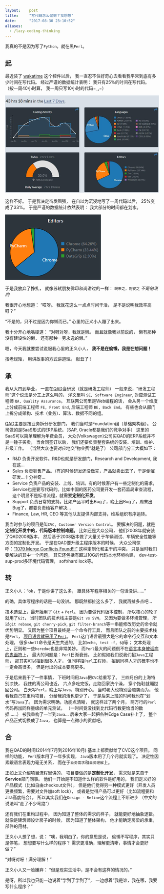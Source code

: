 ```yaml
---
layout:    post
title:     "写代码怎么偷懒？我想想"
date:      "2017-08-30 23:10:52"
aliases:
  - /lazy-coding-thinking
---
```


我真的不是因为写了`Python`，就在黑`Perl`。

<!--MORE-->

## 起

最近装了 [wakatime][wakatime] 这个控件以后，
我一直忍不住好奇心去看看我平常到底有多少时间在写代码。
经过严谨的数据统计表明：
我只有25%的时间在写代码。
（按一周40小时算，
我一周只写10小时的代码=\_,=）

![old-waka][old-waka]

这样不好。
于是我决定奋发图强，
在自以为沉浸地写了一周代码以后，
25%变成了33%。
于是严谨的数据统计依然表明：
我大部分的时间都在划水。

![new-waka][new-waka]

于是我放弃了挣扎，
就像苏轼朋友佛印和尚讲过的一样：
`既来之，则安之` _不是他说的_

我很开心地想道：
“哎呀。
我就花这么一点点时间干活，
是不是说明我效率高呀？”

“不是的，只不过是因为你懒而已。”
心里的正义小人蹦了出来。

我十分开心地嘴硬道：
“对呀对呀，我就是懒。
而且就像我以前说的，
懒有那种没有建设性的懒，
还有那种一劳永逸的懒。”

嗯，今天我就要尝试说服我心里的正义小人，
**我不是在偷懒，我是在想问题！**

按老规矩，
用讲故事的方式讲道理。
献丑了！


## 承

我从大四到毕业，
一直在[QAD][QAD]当研发（就是研发工程师）
一般来说，“研发工程师”这个说法是分工上这么叫的，
洋文里叫 `SE, Software Engineer`,
对应测试工程师 `QA, Quality Assurance`。
互联网公司里是Web编程的话，
会从另一个维度上分成前端工程师 `FE, Front End`,
后端工程师 `BE, Back End`。
有些也会从部门上拆分成架构、技术（业务）、算法、数据不同的组。

[QAD][QAD]主要是按业务拆分研发部门，
我们当时是Foundation组（基础架构组）。
公司做的是SaaS形式的ERP系统。（SAP, Oracle都是我们的竞争对手）
这里的SaaS可以简单理解为年费会员，
大众(Volkswagen)公司买QAD的ERP系统并不是一锤子买卖，
当合同签订以后，
我们还要负责整套系统的安装、培训、维护、升级工作。
（当然大众也要对应地交“物业费”就是了）
公司部门分工大概如下：

* R&D 负责开发软件。R&D也就是研发部门，Research and Development, 我在这…
* Sales 负责销售产品。（有的时候研发还没做完，产品就卖出去了，于是倒催研发…十分神奇…
* Service 负责产品的安装、上线、培训。有的时候客户有一些定制化的需求，Service也是要写代码的。比如中国的医药公司要开发一套药监局审查流程，这个明显不是标准流程，就需要**定制化开发**。
* Support 负责日常的支持。比如产品平时出Bug了，晚上出Bug了，周末出Bug了，都要负责给客户解决…
* Finance, Law, HR, CEO 等其他队友提供内部支持，维系组织有序运转。

我当时参与的项目是叫`CVC, Customer Version Control`。
要解决的问题，就是**定制化开发中的，代码版本控制难题。**
比如还是大众公司，
他们2008年就安装了QAD2008版本，
然后基于2008版本做了大量关于车辆测试、车辆安全性能等方面的定制化开发。
于是在QAD要升级主程序版本的时候，
大众公司惊呼：[“1079 Merge Conflicts Found!!!”][xkcd-git]
这种定制化和主干的冲突，
只是当时我们要解决的其中一个问题，
其它还包括有超过10G的代码本地环境构建，
dev-test-sup-prod多环境代码管理，
soft/hard lock等。


## 转

正义小人：“ok，于是你讲了这么多，
跟具体写程序相关的一句话没讲……”

的确，具体写程序的话是一句没讲。
那既然都扯这么多了，
我就再扯多点吧…

技术选型上，最开始用了 `Git` + `Perl`。
因为要做代码版本控制，
所以核心的轮子就用了`Git`，
当时团队的技术栈主要是`Git vs SVN`，
又因为要做多环境管理，
所以`git rebase`, `git cherry-pick`, `git filter-branch`等一串能修改历史的命令就优势明显。
又因为整个项目最终是一个命令行工具，
而且团队之前的主要技术栈是`Perl`，
[项目语言就采用了`Perl`][pl]。
`Perl`这门语言最强大是它的命令行交互和文本处理，
很多`shell`命令是天生共通的，
比如`echo, test -f, $@`等；
文本处理上，正则和一些`heredoc`也是非常美妙。
而`Perl`最大的问题倒不在[语言本身被诟病的鬼画符][jokes]上，
最大的问题是：`Perl`日渐衰弱。
比如假如我们说我们招`Java`工程师，
那其实可以招到很多人才，
但同样招`Perl`工程师，
招到同样人才的概率也不一定会高很多，
但是付出的成本要高更多。

于是后来我干了一件事情，
下班时间用`Java`把`CVC`给重写了。
三四月份的上海特别凉快，
我住的离公司也近，
六点多吃完饭，走路回家洗个澡，
穿个拖鞋就蹦跶回公司。
白天写`Perl`，晚上写`Java`，特别开心。
当时老大也特别会顺势而为，
他看我自己在重构项目，
分给我的活也更少了，
于是后来上班的时间我也在“划水”写`Java`了。
因为需求明确，功能点清晰，
就这样过了两个月，
两万行的`Perl`代码再加同样量级的单元测试，
（一时间竟没找到比代码行数更恰当的数据……）
被我重构了一半到`Java`...
后来大家一起把各种Edge Case补上了，
整个产品正式切换成了`Java`，
也算是一点微小的贡献吧。


## 合

我在QAD的时间(2014年7月到2016年10月)
基本上都贡献给了CVC这个项目。
同样的功能，
`Perl`版本用了一年多实现，
`Java`版本用了几个月就实现了。
决定性因素跟语言表现力毫无关系，
而在于`业务需求`和`业务理解`上。

正如上文介绍项目流程里讲的，
项目要做的是**定制化开发**，
需求就是来自于**Service**部门同事。
他们一开始是不知道什么样的软件是好用的，
我们定义好的产品模式（比如自由checkout文件），
但是他们觉得另一种模式更好（开发人员更换频繁，需要对文件加soft lock），
或者是觉得产品可以更好（比如流程要和Jira高度结合）。
所以其实我们在`Design - Refine`这个流程上不断进步
（中文的说法叫“走了不少弯路”）

还有我们在重构过程中，
因为知道了整体的需求的样子，
就能更好地抽象逻辑。
就像是建筑师设计房子的时候，
因为知道了整体架构，
他才能确定房梁的承重，
部件的用材。


正义小人想了想，说：
“噢，我明白了。你的意思是说，
偷懒不写程序，其实只是停笔，
想想要写什么样的程序？
需求更准确，理解更清晰，事情才会更好做？”

“对呀对呀！满分理解！”

正义小人又一脸嫌弃：
“但是现实生活中，是不会有这样的情况的。”

是呀，所以我也只能一边说着“学到了学到了”，
一边想着“我是谁，我在哪，我要写什么程序？”


[wakatime]: https://wakatime.com/dashboard
[old-waka]: /assets/pics/wakatime_dashboard.jpg
[new-waka]: /assets/pics/wakatime.png
[QAD]: http://www.qad.com/about
[xkcd-git]: https://xkcd.com/1597/
[pl]: https://www.tiobe.com/tiobe-index/
[jokes]: https://coolshell.cn/articles/1903.html

